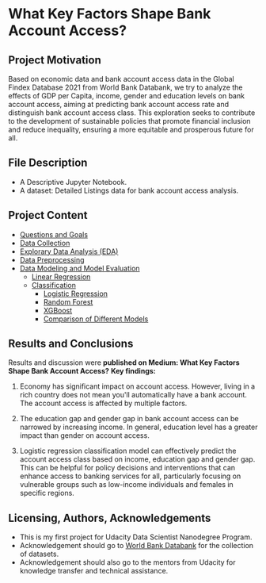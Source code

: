 # What Key Factors Shape Bank Account Access?

## Project Motivation
Based on economic data and bank account access data in the Global Findex Database 2021 from World Bank Databank, we try to analyze the effects of GDP per Capita, income, gender and education levels on bank account access, aiming at predicting bank account access rate and distinguish bank account access class. This exploration seeks to contribute to the development of sustainable policies that promote financial inclusion and reduce inequality, ensuring a more equitable and prosperous future for all.

## File Description
- A Descriptive Jupyter Notebook.
- A dataset: Detailed Listings data for bank account access analysis.

## Project Content
- [Questions and Goals](#questions-and-goals)
- [Data Collection](#data-collection)
- [Explorary Data Analysis (EDA)](#eda)
- [Data Preprocessing](#data-preprocessing)
- [Data Modeling and Model Evaluation](#data-modeling-and-model-evaluation)
    - [Linear Regression](#linear-regression)
    - [Classification](#classification)
        - [Logistic Regression](#1-logistic-regression)
        - [Random Forest](#2-random-forest)
        - [XGBoost](#3-xgboost-model)
        - [Comparison of Different Models](#4-comparison-of-different-models)
## Results and Conclusions
Results and discussion were **published on Medium: What Key Factors Shape Bank Account Access?**
**Key findings:**
1. Economy has significant impact on account access. However, living in a rich country does not mean you'll automatically have a bank account. The account access is affected by multiple factors.
   
2. The education gap and gender gap in bank account access can be narrowed by increasing income. In general, education level has a greater impact than gender on account access.
   
3. Logistic regression classification model can effectively predict the account access class based on income, education gap and gender gap. This can be helpful for policy decisions and interventions that can enhance access to banking services for all, particularly focusing on vulnerable groups such as low-income individuals and females in specific regions.

## Licensing, Authors, Acknowledgements
- This is my first project for Udacity Data Scientist Nanodegree Program.
- Acknowledgement should go to [World Bank Databank](https://databank.worldbank.org/) for the collection of datasets.
- Acknowledgement should also go to the mentors from Udacity for knowledge transfer and technical assistance. 
